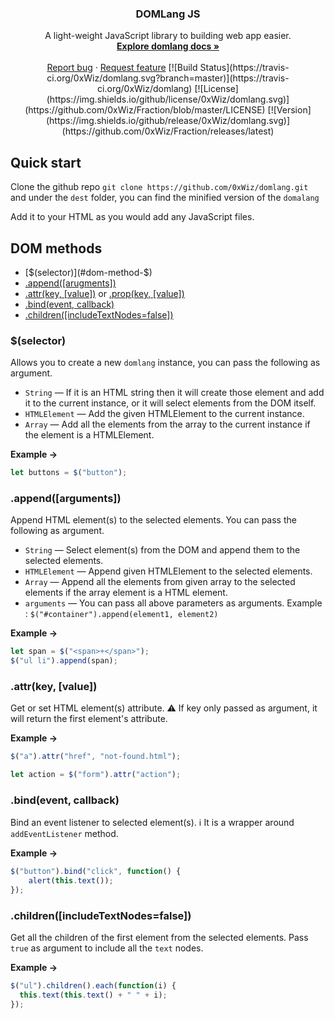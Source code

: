 <!--<p align="center">-->
<!--  <a href="https://getbootstrap.com/">-->
<!--    <img src="https://getbootstrap.com/docs/4.3/assets/brand/bootstrap-solid.svg" alt="Bootstrap logo" width="72" height="72">-->
<!--  </a>-->
<!--</p>-->

<h3 align="center">DOMLang JS</h3>

<p align="center">
  A light-weight JavaScript library to building web app easier.
  <br>
  <a href="https://getbootstrap.com/docs/4.3/"><strong>Explore domlang docs »</strong></a>
  <br>
  <br>
  <a href="https://github.com/twbs/bootstrap/issues/new?template=bug.md">Report bug</a>
  ·
  <a href="https://github.com/twbs/bootstrap/issues/new?template=feature.md&labels=feature">Request feature</a>
  [![Build Status](https://travis-ci.org/0xWiz/domlang.svg?branch=master)](https://travis-ci.org/0xWiz/domlang)
  [![License](https://img.shields.io/github/license/0xWiz/domlang.svg)](https://github.com/0xWiz/Fraction/blob/master/LICENSE)
  [![Version](https://img.shields.io/github/release/0xWiz/domlang.svg)](https://github.com/0xWiz/Fraction/releases/latest)
</p>


## Quick start

Clone the github repo `git clone https://github.com/0xWiz/domlang.git` and under the `dest` folder, you can find the minified version of the `domalang`

Add it to your HTML as you would add any JavaScript files.

## DOM methods

- [$(selector)](#dom-method-$)
- [.append(\[arugments\])](#dom-method-append)
- [.attr(key, \[value\])](#dom-method-attr) or [.prop(key, \[value\])](#dom-method-attr)
- [.bind(event, callback)](#dom-method-bind)
- [.children(\[includeTextNodes=false\])](#dom-method-children)


<h3 id="dom-method-$">$(selector)</h3>

Allows you to create a new `domlang` instance, you can pass the following as argument.

- `String`      — If it is an HTML string then it will create those element and add it to the current instance, or it will select elements from the DOM itself.
- `HTMLElement` — Add the given HTMLElement to the current instance.
- `Array`       — Add all the elements from the array to the current instance if the element is a HTMLElement.

**Example →**

```js
let buttons = $("button"); 
```


<h3 id="dom-method-append">.append([arguments])</h3>

Append HTML element(s) to the selected elements. You can pass the following as argument.

- `String`      — Select element(s) from the DOM and append them to the selected elements.
- `HTMLElement` — Append given HTMLElement to the selected elements.
- `Array`       — Append all the elements from given array to the selected elements if the array element is a HTML element.
- `arguments`   — You can pass all above parameters as arguments. Example : `$("#container").append(element1, element2)`

**Example →**

```js
let span = $("<span>+</span>");
$("ul li").append(span);
```

<h3 id="dom-method-attr">.attr(key, [value])</h3>

Get or set HTML element(s) attribute. :warning: If key only passed as argument, it will return the first element's attribute.

**Example →**

```js
$("a").attr("href", "not-found.html");

let action = $("form").attr("action");
```


<h3 id="dom-method-bind">.bind(event, callback)</h3>

Bind an event listener to selected element(s). :information_source: It is a wrapper around `addEventListener` method.

**Example →**

```js
$("button").bind("click", function() {
    alert(this.text());
});
```

<h3 id="dom-method-children">.children([includeTextNodes=false])</h3>

Get all the children of the first element from the selected elements. Pass `true` as argument to include all the `text` nodes.

**Example →**

```js
$("ul").children().each(function(i) {
  this.text(this.text() + " " + i);
});
```

